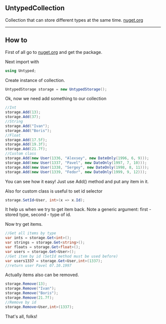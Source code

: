 ## UntypedCollection

Collection that can store different types at the same time.
<a href="https://www.nuget.org/packages/NikitaBokov.Util.Untyped/">nuget.org</a>

---


## How to

First of all go to <a href="https://www.nuget.org/packages/NikitaBokov.Util.Untyped/">nuget.org</a> and get the package.

Next import with
```c#
using Untyped;
```

Create instance of collection.
```c#
UntypedStorage storage = new UntypedStorage();
```


Ok, now we need add something to our collection
```c#
//Int
storage.Add(13);
storage.Add(37);
//String
storage.Add("Ivan");
storage.Add("Boris");
//Float
storage.Add(17.5f);
storage.Add(19.3f);
storage.Add(21.7f);
//Custom class
storage.Add(new User(1336, "Alexsey", new DateOnly(1996, 6, 9)));
storage.Add(new User(1337, "Pavel", new DateOnly(1997, 7, 10)));
storage.Add(new User(1338, "Sergey", new DateOnly(1998, 8, 11)));
storage.Add(new User(1339, "Fedor", new DateOnly(1999, 9, 12)));
```
You can see how it easy! Just use Add() method and put any item in it.

Also for custom class is useful to set id selector
```c#
storage.SetId<User, int>(x => x.Id);
```
It help us when we try to get item back. Note a generic argument: first - stored type, second - type of id.

Now try get items.
```c#
//Get all items by type
var ints = storage.Get<int>();
var strings = storage.Get<string>();
var floats = storage.Get<float>();
var users = storage.Get<User>();
//Get item by id (SetId method must be used before)
var users1337 = storage.Get<User,int>(1337);
//return user Pavel 07.10.1997
```

Actually items also can be removed.
```c#
storage.Remove(13);
storage.Remove("Ivan");
storage.Remove("Boris");
storage.Remove(21.7f);
//Remove by id
storage.Remove<User,int>(1337);

```

That's all, folks!
